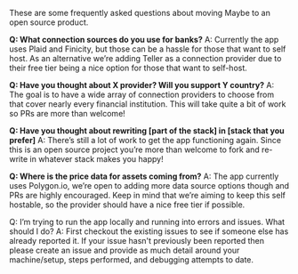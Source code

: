 These are some frequently asked questions about moving Maybe to an open source product.

**Q: What connection sources do you use for banks?**
A: Currently the app uses Plaid and Finicity, but those can be a hassle for those that want to self host. As an alternative we’re adding Teller as a connection provider due to their free tier being a nice option for those that want to self-host.

**Q: Have you thought about X provider? Will you support Y country?**
A: The goal is to have a wide array of connection providers to choose from that cover nearly every financial institution. This will take quite a bit of work so PRs are more than welcome!

**Q: Have you thought about rewriting [part of the stack] in [stack that you prefer]**
A: There’s still a lot of work to get the app functioning again. Since this is an open source project you’re more than welcome to fork and re-write in whatever stack makes you happy!

**Q: Where is the price data for assets coming from?**
A: The app currently uses Polygon.io, we’re open to adding more data source options though and PRs are highly encouraged. Keep in mind that we’re aiming to keep this self hostable, so the provider should have a nice free tier if possible.

Q: I’m trying to run the app locally and running into errors and issues. What should I do?
A: First checkout the existing issues to see if someone else has already reported it. If your issue hasn't previously been reported then please create an issue and provide as much detail around your machine/setup, steps performed, and debugging attempts to date.

